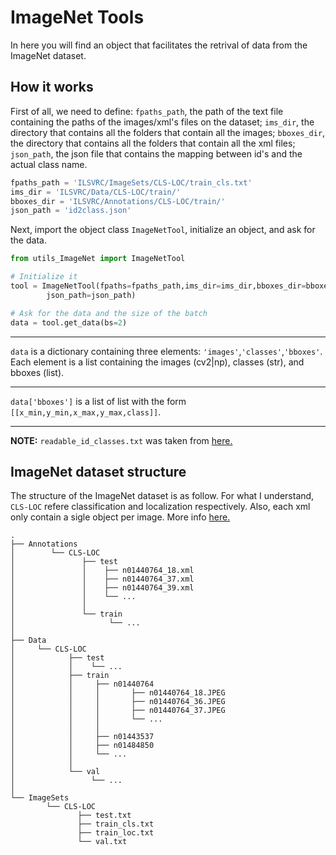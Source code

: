 # ImageNet Tools

In here you will find an object that facilitates the retrival of data from the ImageNet dataset.

## How it works

First of all, we need to define: `fpaths_path`, the path of the text file containing the paths of the images/xml's files on the dataset; `ims_dir`, the directory that contains all the folders that contain all the images; `bboxes_dir`, the directory that contains all the folders that contain all the xml files; `json_path`, the json file that contains the mapping between id's and the actual class name.

```python
fpaths_path = 'ILSVRC/ImageSets/CLS-LOC/train_cls.txt'
ims_dir = 'ILSVRC/Data/CLS-LOC/train/'
bboxes_dir = 'ILSVRC/Annotations/CLS-LOC/train/'
json_path = 'id2class.json'
```

Next, import the object class `ImageNetTool`, initialize an object, and ask for the data.

```python
from utils_ImageNet import ImageNetTool

# Initialize it
tool = ImageNetTool(fpaths=fpaths_path,ims_dir=ims_dir,bboxes_dir=bboxes_dir,
		json_path=json_path)

# Ask for the data and the size of the batch
data = tool.get_data(bs=2)
```

----

`data` is a dictionary containing three elements: `'images'`,`'classes'`,`'bboxes'`. Each element is a list containing the images (cv2|np), classes (str), and bboxes (list).

----

`data['bboxes']` is a list of list with the form `[[x_min,y_min,x_max,y_max,class]]`.

----

**NOTE:** `readable_id_classes.txt` was taken from [here.](https://gist.github.com/aaronpolhamus/964a4411c0906315deb9f4a3723aac57)

## ImageNet dataset structure

The structure of the ImageNet dataset is as follow. For what I understand, `CLS-LOC` refere classification and localization respectively. Also, each xml only contain a sigle object per image. More info [here.](https://github.com/wk910930/ILSVRC2014_devkit/blob/master/readme.txt)

```
.
├── Annotations
│        └── CLS-LOC
│               ├── test
│               │    ├── n01440764_18.xml
│               │    ├── n01440764_37.xml
│               │    ├── n01440764_39.xml
│               │    └── ...
│               │    
│               └── train
│                     └── ...
│
├── Data
│     └── CLS-LOC
│            ├── test
│            │    └── ...
│            ├── train
│            │     ├── n01440764
│            │     │       ├── n01440764_18.JPEG
│            │     │       ├── n01440764_36.JPEG
│            │     │       ├── n01440764_37.JPEG
│            │     │       └── ...
│            │     │
│            │     ├── n01443537
│            │     ├── n01484850
│            │     └── ...
│            │
│            └── val
│                 └── ...
│
└── ImageSets
        └── CLS-LOC
               ├── test.txt
               ├── train_cls.txt
               ├── train_loc.txt
               └── val.txt
```